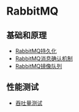 # RabbitMQ
## 基础和原理
* [RabbitMQ持久化](persistence.md)
* [RabbitMQ消息确认机制](confirm.md)
* [RabbitMQ镜像队列](mirror.md)
## 性能测试
* [吞吐量测试](perftest.md)

